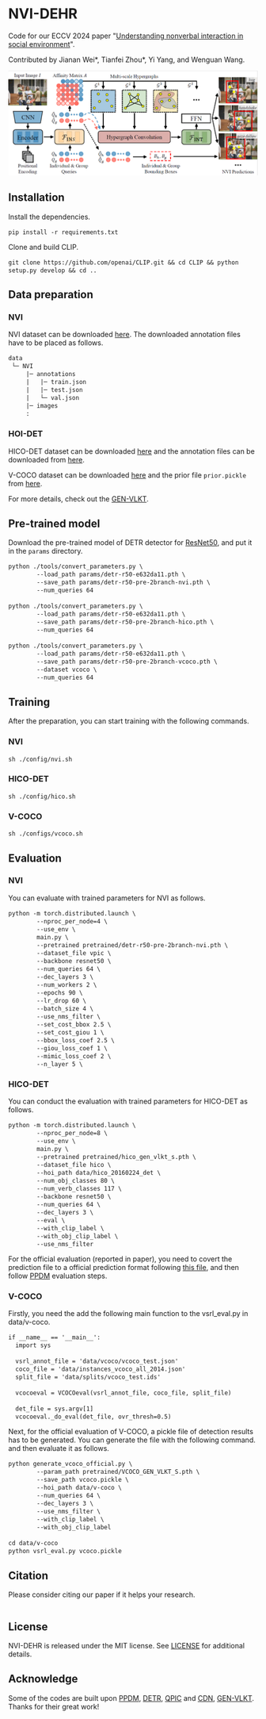 # NVI-DEHR
Code for our ECCV 2024 paper "[Understanding nonverbal interaction in social environment]()".

Contributed by Jianan Wei*, Tianfei Zhou*, Yi Yang, and Wenguan Wang.

![](paper_images/intro.png)

## Installation
Install the dependencies.
```
pip install -r requirements.txt
```
Clone and build CLIP.
```
git clone https://github.com/openai/CLIP.git && cd CLIP && python setup.py develop && cd ..
```
## Data preparation

### NVI
NVI dataset can be downloaded [here](https://drive.google.com/file/d/1zapIT43PquLbtuy0oe6pAISJ8ccosilt/view?usp=sharing). The downloaded annotation files have to be placed as follows.
```
data
 └─ NVI
     |─ annotations
     |   |─ train.json
     |   |─ test.json
     |   └─ val.json
     |─ images
     :
```

### HOI-DET
HICO-DET dataset can be downloaded [here](https://drive.google.com/open?id=1QZcJmGVlF9f4h-XLWe9Gkmnmj2z1gSnk) and the annotation files can be downloaded from [here](https://drive.google.com/open?id=1WI-gsNLS-t0Kh8TVki1wXqc3y2Ow1f2R).

V-COCO dataset can be downloaded [here](https://github.com/s-gupta/v-coco) and the prior file `prior.pickle` from [here](https://drive.google.com/drive/folders/10uuzvMUCVVv95-xAZg5KS94QXm7QXZW4).

For more details, check out the [GEN-VLKT](https://github.com/YueLiao/gen-vlkt).

## Pre-trained model
Download the pre-trained model of DETR detector for [ResNet50](https://dl.fbaipublicfiles.com/detr/detr-r50-e632da11.pth), and put it in the `params` directory.
```
python ./tools/convert_parameters.py \
        --load_path params/detr-r50-e632da11.pth \
        --save_path params/detr-r50-pre-2branch-nvi.pth \
        --num_queries 64

python ./tools/convert_parameters.py \
        --load_path params/detr-r50-e632da11.pth \
        --save_path params/detr-r50-pre-2branch-hico.pth \
        --num_queries 64

python ./tools/convert_parameters.py \
        --load_path params/detr-r50-e632da11.pth \
        --save_path params/detr-r50-pre-2branch-vcoco.pth \
        --dataset vcoco \
        --num_queries 64
```

## Training
After the preparation, you can start training with the following commands.
### NVI
```
sh ./config/nvi.sh
```
### HICO-DET
```
sh ./config/hico.sh
```
### V-COCO
```
sh ./configs/vcoco.sh
```


## Evaluation

### NVI
You can evaluate with trained parameters for NVI as follows.
```
python -m torch.distributed.launch \
        --nproc_per_node=4 \
        --use_env \
        main.py \
        --pretrained pretrained/detr-r50-pre-2branch-nvi.pth \
        --dataset_file vpic \
        --backbone resnet50 \
        --num_queries 64 \
        --dec_layers 3 \
        --num_workers 2 \
        --epochs 90 \
        --lr_drop 60 \
        --batch_size 4 \
        --use_nms_filter \
        --set_cost_bbox 2.5 \
        --set_cost_giou 1 \
        --bbox_loss_coef 2.5 \
        --giou_loss_coef 1 \
        --mimic_loss_coef 2 \
        --n_layer 5 \
```

### HICO-DET
You can conduct the evaluation with trained parameters for HICO-DET as follows.
```
python -m torch.distributed.launch \
        --nproc_per_node=8 \
        --use_env \
        main.py \
        --pretrained pretrained/hico_gen_vlkt_s.pth \
        --dataset_file hico \
        --hoi_path data/hico_20160224_det \
        --num_obj_classes 80 \
        --num_verb_classes 117 \
        --backbone resnet50 \
        --num_queries 64 \
        --dec_layers 3 \
        --eval \
        --with_clip_label \
        --with_obj_clip_label \
        --use_nms_filter
```

For the official evaluation (reported in paper), you need to covert the prediction file to a official prediction format following [this file](./tools/covert_annot_for_official_eval.py), and then follow [PPDM](https://github.com/YueLiao/PPDM) evaluation steps.
### V-COCO
Firstly, you need the add the following main function to the vsrl_eval.py in data/v-coco.
```
if __name__ == '__main__':
  import sys

  vsrl_annot_file = 'data/vcoco/vcoco_test.json'
  coco_file = 'data/instances_vcoco_all_2014.json'
  split_file = 'data/splits/vcoco_test.ids'

  vcocoeval = VCOCOeval(vsrl_annot_file, coco_file, split_file)

  det_file = sys.argv[1]
  vcocoeval._do_eval(det_file, ovr_thresh=0.5)
```

Next, for the official evaluation of V-COCO, a pickle file of detection results has to be generated. You can generate the file with the following command. and then evaluate it as follows.
```
python generate_vcoco_official.py \
        --param_path pretrained/VCOCO_GEN_VLKT_S.pth \
        --save_path vcoco.pickle \
        --hoi_path data/v-coco \
        --num_queries 64 \
        --dec_layers 3 \
        --use_nms_filter \
        --with_clip_label \
        --with_obj_clip_label

cd data/v-coco
python vsrl_eval.py vcoco.pickle

```

## Citation
Please consider citing our paper if it helps your research.
```

```

## License
NVI-DEHR is released under the MIT license. See [LICENSE](./LICENSE) for additional details.

## Acknowledge
Some of the codes are built upon [PPDM](https://github.com/YueLiao/PPDM), [DETR](https://github.com/facebookresearch/detr), [QPIC](https://github.com/hitachi-rd-cv/qpic) and [CDN](https://github.com/YueLiao/CDN), [GEN-VLKT](https://github.com/YueLiao/gen-vlkt). Thanks for their great work!



